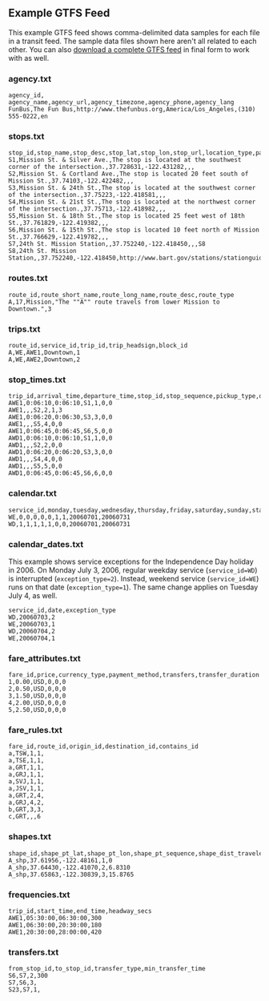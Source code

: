 ## Example GTFS Feed

This example GTFS feed shows comma-delimited data samples for each file in a transit feed. The sample data files shown here aren't all related to each other. You can also [download a complete GTFS feed](sample-feed.zip) in final form to work with as well.

### agency.txt

~~~
agency_id, agency_name,agency_url,agency_timezone,agency_phone,agency_lang
FunBus,The Fun Bus,http://www.thefunbus.org,America/Los_Angeles,(310) 555-0222,en
~~~

### stops.txt

~~~
stop_id,stop_name,stop_desc,stop_lat,stop_lon,stop_url,location_type,parent_station
S1,Mission St. & Silver Ave.,The stop is located at the southwest corner of the intersection.,37.728631,-122.431282,,,
S2,Mission St. & Cortland Ave.,The stop is located 20 feet south of Mission St.,37.74103,-122.422482,,,
S3,Mission St. & 24th St.,The stop is located at the southwest corner of the intersection.,37.75223,-122.418581,,,
S4,Mission St. & 21st St.,The stop is located at the northwest corner of the intersection.,37.75713,-122.418982,,,
S5,Mission St. & 18th St.,The stop is located 25 feet west of 18th St.,37.761829,-122.419382,,,
S6,Mission St. & 15th St.,The stop is located 10 feet north of Mission St.,37.766629,-122.419782,,,
S7,24th St. Mission Station,,37.752240,-122.418450,,,S8
S8,24th St. Mission Station,,37.752240,-122.418450,http://www.bart.gov/stations/stationguide/stationoverview_24st.asp,1,
~~~

### routes.txt

~~~
route_id,route_short_name,route_long_name,route_desc,route_type
A,17,Mission,"The ""A"" route travels from lower Mission to Downtown.",3
~~~

### trips.txt

~~~
route_id,service_id,trip_id,trip_headsign,block_id
A,WE,AWE1,Downtown,1
A,WE,AWE2,Downtown,2
~~~

### stop_times.txt

~~~
trip_id,arrival_time,departure_time,stop_id,stop_sequence,pickup_type,drop_off_type
AWE1,0:06:10,0:06:10,S1,1,0,0
AWE1,,,S2,2,1,3
AWE1,0:06:20,0:06:30,S3,3,0,0
AWE1,,,S5,4,0,0
AWE1,0:06:45,0:06:45,S6,5,0,0
AWD1,0:06:10,0:06:10,S1,1,0,0
AWD1,,,S2,2,0,0
AWD1,0:06:20,0:06:20,S3,3,0,0
AWD1,,,S4,4,0,0
AWD1,,,S5,5,0,0
AWD1,0:06:45,0:06:45,S6,6,0,0
~~~

### calendar.txt

~~~
service_id,monday,tuesday,wednesday,thursday,friday,saturday,sunday,start_date,end_date
WE,0,0,0,0,0,1,1,20060701,20060731
WD,1,1,1,1,1,0,0,20060701,20060731
~~~

### calendar_dates.txt

This example shows service exceptions for the Independence Day holiday in 2006. On Monday July 3, 2006, regular weekday service (`service_id=WD`) is interrupted (`exception_type=2`). Instead, weekend service (`service_id=WE`) runs on that date (`exception_type=1`). The same change applies on Tuesday July 4, as well.

~~~
service_id,date,exception_type
WD,20060703,2
WE,20060703,1
WD,20060704,2
WE,20060704,1
~~~

### fare_attributes.txt

~~~
fare_id,price,currency_type,payment_method,transfers,transfer_duration
1,0.00,USD,0,0,0
2,0.50,USD,0,0,0
3,1.50,USD,0,0,0
4,2.00,USD,0,0,0
5,2.50,USD,0,0,0
~~~

### fare_rules.txt

~~~
fare_id,route_id,origin_id,destination_id,contains_id
a,TSW,1,1,
a,TSE,1,1,
a,GRT,1,1,
a,GRJ,1,1,
a,SVJ,1,1,
a,JSV,1,1,
a,GRT,2,4,
a,GRJ,4,2,
b,GRT,3,3,
c,GRT,,,6
~~~

### shapes.txt

~~~
shape_id,shape_pt_lat,shape_pt_lon,shape_pt_sequence,shape_dist_traveled
A_shp,37.61956,-122.48161,1,0
A_shp,37.64430,-122.41070,2,6.8310
A_shp,37.65863,-122.30839,3,15.8765
~~~

### frequencies.txt

~~~
trip_id,start_time,end_time,headway_secs
AWE1,05:30:00,06:30:00,300
AWE1,06:30:00,20:30:00,180
AWE1,20:30:00,28:00:00,420
~~~

### transfers.txt

~~~
from_stop_id,to_stop_id,transfer_type,min_transfer_time
S6,S7,2,300
S7,S6,3,
S23,S7,1,
~~~
